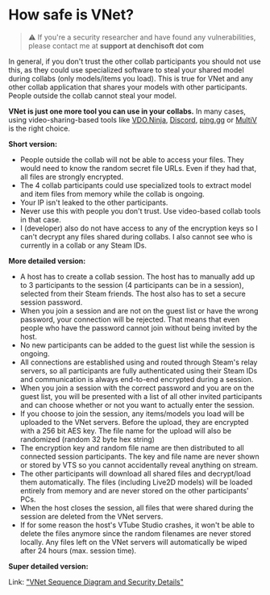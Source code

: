 # How safe is VNet?

> :warning: If you're a security researcher and have found any vulnerabilities, please contact me at **support at denchisoft dot com**

In general, if you don't trust the other collab participants you should not use this, as they could use specialized software to steal your shared model during collabs (only models/items you load). This is true for VNet and any other collab application that shares your models with other participants. People outside the collab cannot steal your model.

**VNet is just one more tool you can use in your collabs.** In many cases, using video-sharing-based tools like [VDO.Ninja](https://vdo.ninja/), [Discord](https://discord.com/), [ping.gg](https://ping.gg/) or [MultiV](https://iv.gg/multiv/login) is the right choice.


**Short version:**
* People outside the collab will not be able to access your files. They would need to know the random secret file URLs. Even if they had that, all files are strongly encrypted.
* The 4 collab participants could use specialized tools to extract model and item files from memory while the collab is ongoing.
* Your IP isn't leaked to the other participants.
* Never use this with people you don't trust. Use video-based collab tools in that case.
* I (developer) also do not have access to any of the encryption keys so I can't decrypt any files shared during collabs. I also cannot see who is currently in a collab or any Steam IDs.


**More detailed version:**
* A host has to create a collab session. The host has to manually add up to 3 participants to the session (4 participants can be in a session), selected from their Steam friends. The host also has to set a secure session password.
* When you join a session and are not on the guest list or have the wrong password, your connection will be rejected. That means that even people who have the password cannot join without being invited by the host.
* No new participants can be added to the guest list while the session is ongoing.
* All connections are established using and routed through Steam's relay servers, so all participants are fully authenticated using their Steam IDs and communication is always end-to-end encrypted during a session. 
* When you join a session with the correct password and you are on the guest list, you will be presented with a list of all other invited participants and can choose whether or not you want to actually enter the session.
* If you choose to join the session, any items/models you load will be uploaded to the VNet servers. Before the upload, they are encrypted with a 256 bit AES key. The file name for the upload will also be randomized (random 32 byte hex string)
* The encryption key and random file name are then distributed to all connected session participants. The key and file name are never shown or stored by VTS so you cannot accidentally reveal anything on stream.
* The other participants will download all shared files and decrypt/load them automatically. The files (including Live2D models) will be loaded entirely from memory and are never stored on the other participants' PCs.
* When the host closes the session, all files that were shared during the session are deleted from the VNet servers.
* If for some reason the host's VTube Studio crashes, it won't be able to delete the files anymore since the random filenames are never stored locally. Any files left on the VNet servers will automatically be wiped after 24 hours (max. session time).


**Super detailed version:**

Link: ["VNet Sequence Diagram and Security Details"](https://denchisoft.com/wp-content/uploads/2023/04/vnet_setup_v1.pdf)







